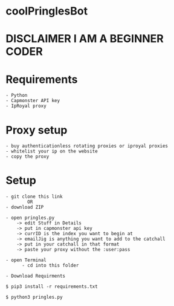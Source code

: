# coolPringlesBot

# DISCLAIMER I AM A BEGINNER CODER

# Requirements
    - Python 
    - Capmonster API key
    - IpRoyal proxy 
    
# Proxy setup
    - buy authenticationless rotating proxies or iproyal proxies
    - whitelist your ip on the website
    - copy the proxy 
  
# Setup 
    - git clone this link
            OR
    - download ZIP
    
    - open pringles.py
        -> edit Stuff in Details
        -> put in capmonster api key
        -> currID is the index you want to begin at
        -> emailJig is anything you want to add to the catchall
        -> put in your catchall in that format
        -> paste your proxy without the :user:pass

    - open Terminal
          - cd into this folder

    - Download Requirments
```
$ pip3 install -r requirements.txt
```

```
$ python3 pringles.py
```
  
